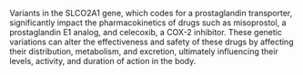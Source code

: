 Variants in the SLCO2A1 gene, which codes for a prostaglandin transporter, significantly impact the pharmacokinetics of drugs such as misoprostol, a prostaglandin E1 analog, and celecoxib, a COX-2 inhibitor. These genetic variations can alter the effectiveness and safety of these drugs by affecting their distribution, metabolism, and excretion, ultimately influencing their levels, activity, and duration of action in the body.